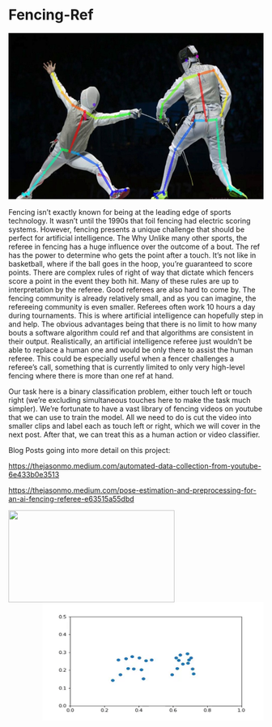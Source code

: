 # Fencing-Ref
<p align="center">
  <img src="https://github.com/BANANAPEEL202/Fencing-Ref/blob/main/Fencing%20Pose.jpeg" width="583" height="328">
</p>
                                   
Fencing isn’t exactly known for being at the leading edge of sports technology. It wasn’t until the 1990s that foil fencing had electric scoring systems. However, fencing presents a unique challenge that should be perfect for artificial intelligence.
The Why
Unlike many other sports, the referee in fencing has a huge influence over the outcome of a bout. The ref has the power to determine who gets the point after a touch. It’s not like in basketball, where if the ball goes in the hoop, you’re guaranteed to score points. There are complex rules of right of way that dictate which fencers score a point in the event they both hit. Many of these rules are up to interpretation by the referee.
Good referees are also hard to come by. The fencing community is already relatively small, and as you can imagine, the refereeing community is even smaller. Referees often work 10 hours a day during tournaments.
This is where artificial intelligence can hopefully step in and help. The obvious advantages being that there is no limit to how many bouts a software algorithm could ref and that algorithms are consistent in their output. Realistically, an artificial intelligence referee just wouldn’t be able to replace a human one and would be only there to assist the human referee. This could be especially useful when a fencer challenges a referee’s call, something that is currently limited to only very high-level fencing where there is more than one ref at hand.



Our task here is a binary classification problem, either touch left or touch right (we’re excluding simultaneous touches here to make the task much simpler). We’re fortunate to have a vast library of fencing videos on youtube that we can use to train the model. All we need to do is cut the video into smaller clips and label each as touch left or right, which we will cover in the next post. After that, we can treat this as a human action or video classifier.

Blog Posts going into more detail on this project:

https://thejasonmo.medium.com/automated-data-collection-from-youtube-6e433b0e3513

https://thejasonmo.medium.com/pose-estimation-and-preprocessing-for-an-ai-fencing-referee-e63515a55dbd

<img align="left" width="328" height="182" src="https://github.com/BANANAPEEL202/Fencing-Ref/blob/main/pose.gif">

<img align="right" width="437" height="233" src="https://github.com/BANANAPEEL202/Fencing-Ref/blob/main/graph.gif">


